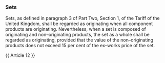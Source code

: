 

### Sets

Sets, as defined in paragraph 3 of Part Two, Section 1, of the Tariff of the United Kingdom, shall be regarded as originating when all component products are originating. Nevertheless, when a set is composed of originating and non–originating products, the set as a whole shall be regarded as originating, provided that the value of the non–originating products does not exceed 15 per cent of the ex–works price of the set.

{{ Article 12 }}
